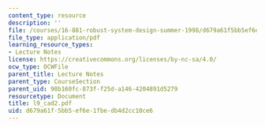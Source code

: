 ```yaml
---
content_type: resource
description: ''
file: /courses/16-881-robust-system-design-summer-1998/d679a61f5bb5ef6e1fbedb4d2cc10ce6_l9_cad2.pdf
file_type: application/pdf
learning_resource_types:
- Lecture Notes
license: https://creativecommons.org/licenses/by-nc-sa/4.0/
ocw_type: OCWFile
parent_title: Lecture Notes
parent_type: CourseSection
parent_uid: 98b160fc-873f-f25d-a146-4204891d5279
resourcetype: Document
title: l9_cad2.pdf
uid: d679a61f-5bb5-ef6e-1fbe-db4d2cc10ce6
---
```

